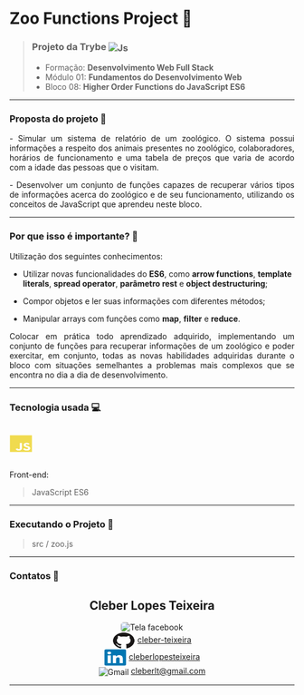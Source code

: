 # Zoo Functions Project :elephant:

> ### Projeto da Trybe <img align="center" alt="Js" height="30" width="30" src="https://scontent.fcgh24-1.fna.fbcdn.net/v/t1.6435-9/129351852_2818690001753270_85015407846271114_n.jpg?_nc_cat=104&ccb=1-5&_nc_sid=09cbfe&_nc_ohc=tfLU1xaTn3sAX-Ruhdi&_nc_ht=scontent.fcgh24-1.fna&oh=00_AT_ONAacPaQaVgYEDwZ6uN-6BJVveyEybKBI6q9NMKXB2Q&oe=6253555C">
> - Formação: **Desenvolvimento Web Full Stack**
> - Módulo 01: **Fundamentos do Desenvolvimento Web**
> - Bloco 08: **Higher Order Functions do JavaScript ES6**

---
### Proposta do projeto :pencil:

<p style="text-align: justify">
  - Simular um sistema de relatório de um zoológico. O sistema possui informações a respeito dos animais presentes no zoológico, colaboradores, horários de funcionamento e uma tabela de preços que varia de acordo com a idade das pessoas que o visitam.
</p>

<p style="text-align: justify">
  - Desenvolver um conjunto de funções capazes de recuperar vários tipos de informações acerca do zoológico e de seu funcionamento, utilizando os conceitos de JavaScript que aprendeu neste bloco.
</p>

---

### Por que isso é importante? :monocle_face:

  Utilização dos seguintes conhecimentos:

 - Utilizar novas funcionalidades do **ES6**, como **arrow functions**, **template literals**, **spread operator**, **parâmetro rest** e **object destructuring**;

 - Compor objetos e ler suas informações com diferentes métodos;

 - Manipular arrays com funções como **map**, **filter** e **reduce**.

<p style="text-align: justify">
 Colocar em prática todo aprendizado adquirido, implementando um conjunto de funções para recuperar informações de um zoológico e poder exercitar, em conjunto, todas as novas habilidades adquiridas durante o bloco com situações semelhantes a problemas mais complexos que se encontra no dia a dia de desenvolvimento.
</p>

---

### Tecnologia usada :computer:

<div style="display: inline_block"><br>
  <img align="center" alt="Js" height="30" width="40" src="https://raw.githubusercontent.com/devicons/devicon/master/icons/javascript/javascript-plain.svg">

</div><br />

Front-end:
> JavaScript ES6

---

### Executando o Projeto :rocket:

> src / zoo.js

---
### Contatos :email:
<h2 align="center">Cleber Lopes Teixeira</h2>

<p align="center">
  <img src="https://media-exp1.licdn.com/dms/image/C4D03AQFmdHcCCHE-Vw/profile-displayphoto-shrink_200_200/0/1621216320436?e=1650499200&v=beta&t=-jo6lhGIw5peMLFvIJzERqDLjIXFb27EOeAZ1CSBfw0" alt="Tela facebook" style="border-radius:5px;">

  <br />
  <img align="center" alt="GitHub" height="30" width="40" src="https://raw.githubusercontent.com/devicons/devicon/master/icons/github/github-original.svg">
  <a href="https://github.com/cleber-teixeira">cleber-teixeira</a>

  <br />
  <img align="center" alt="Linkedin" height="30" width="40" src="https://raw.githubusercontent.com/devicons/devicon/master/icons/linkedin/linkedin-original.svg">
  <a href="https://www.linkedin.com/in/cleberlopesteixeira/">cleberlopesteixeira</a>

  <br />
  <img align="center" alt="Gmail" height="20" width="30" src="https://s2.glbimg.com/R1uoCDVgdJggXlghX6YTXKg4M_U=/696x390/smart/filters:cover():strip_icc()/i.s3.glbimg.com/v1/AUTH_08fbf48bc0524877943fe86e43087e7a/internal_photos/bs/2021/W/d/Bg1T2vQa6ipZZBu9uXhw/2017-03-08-wwwmarketinglandcom-1.png">
  <a href="mailto:cleberlt@gmail.com">cleberlt@gmail.com</a>

</p>

---
